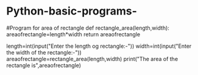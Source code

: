 # Python-basic-programs-
#Program for area of rectangle
def rectangle_area(length,width):
    areaofrectangle=length*width
    return areaofrectangle
    
length=int(input("Enter the length og rectangle:-"))
width=int(input("Enter the width of the rectangle:-"))
areaofrectangle=rectangle_area(length,width)
print("The area of the rectangle is",areaofrectangle)
